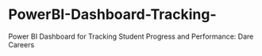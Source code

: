 # PowerBI-Dashboard-Tracking-
Power BI Dashboard for Tracking Student Progress and Performance: Dare Careers
